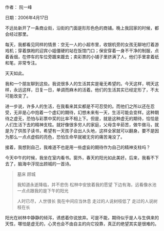 作者： 阮一峰

日期：2006年4月17日

不远处新开了一条商业街，沿街的门面是形形色色的商铺。晚上我回家的时候，都会经过那里。

每天，我都看见同样的情景：空无一人的小超市里，收银机旁的女孩无聊地打着游戏机；穿着旗袍的迎宾小姐僵硬的站在饭馆门口；保安穿着一身不干净的制服，点着香烟，在停车的车位旁踱来踱去；卖彩票的小铺子里挤满了人，他们手里拿着纸和笔，非常专注。

天天如此。

我和一个朋友聊到这些。我说很多人的生活其实是毫无希望的。今天这样，明天这样，永远这样，日复一日，单调而麻木的活着。他们的生活其实已经定形了，不太可能改变了。

进一步说，许多人的生活，在我看来其实都是不可忍受的。而他们之所以还在忍受，无非是心中抱着一个虚幻的期待，幻想未来有一天，生活可能会变样。这种期待之虚无，恐怕与彩票中奖的比率不相上下。但是，就是这种虚无的期待，恰恰是人们生活下去的精神支柱。就好像很多穷人的家庭，父母含辛茹苦，做牛做马，就是为了供孩子读书，希望有一天孩子会出人头地，这样全家就可以翻身。要不是因为那么一点点虚假的亮色，恐怕生命早就被无穷的痛苦淹没了。

接着，我想到自己，我难道不也是用一些虚妄的期待作为自己的精神支柱吗？

今天中午的时候，我坐在室内看书。窗外，春天的阳光如此美好。后来，我看不下去了，脑海中浮现出顾城的一首诗。

>墓床
>顾城
>
>我知道永逝降临，并不悲伤
>松林中安放着我的愿望
>下边有海，远看像水池
>一点点跟我的是下午的阳光
>
>人时已尽，人世很长
>我在中间应当休息
>走过的人说树枝低了
>走过的人说树枝在长

阳光在树林中静静的倾泻，诱惑着你说放弃。可是不能，期待似乎是人与生俱来的天性，哪怕是虚无的，心灵也会不由自主的向它投靠，真正的绝望其实是很难的。